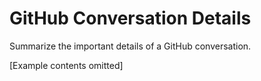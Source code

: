 # GitHub Conversation Details

Summarize the important details of a GitHub conversation.

[Example contents omitted]
